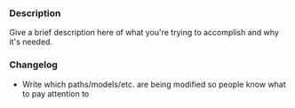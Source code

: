 ### Description
Give a brief description here of what you're trying to accomplish and why it's needed.

### Changelog
- Write which paths/models/etc. are being modified so people know what to pay attention to

